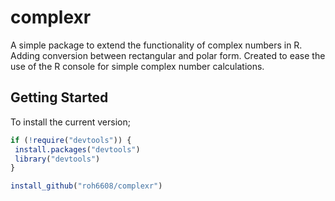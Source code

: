 # complexr
 A simple package to extend the functionality of complex numbers in R. Adding conversion between rectangular and polar form. Created to ease the use of the R console for simple complex number calculations.
 
 ## Getting Started
 To install the current version;
 ```r
 if (!require("devtools")) {
  install.packages("devtools")
  library("devtools")
}

install_github("roh6608/complexr")
 ```
